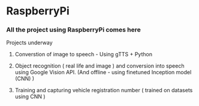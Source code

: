 # RaspberryPi
### All the project using RaspberryPi comes here

Projects underway 
1. Converstion of image to speech - Using gTTS + Python

2. Object recognition ( real life and image ) and conversion into speech using Google Vision API. (And offline - using finetuned Inception model (CNN) )

3. Training and capturing vehicle registration number ( trained on datasets using CNN )
